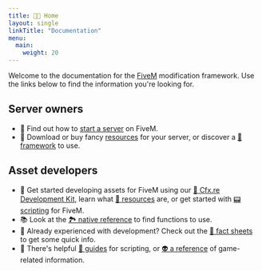 ```yaml
---
title: 👋🏼 Home
layout: single
linkTitle: "Documentation"
menu:
  main:
    weight: 20
---
```


Welcome to the documentation for the [FiveM][home] modification framework. Use the links below to find the information you're looking for. 

## Server owners
* 🤩 Find out how to [start a server][server-manual] on FiveM.
* 🧩 Download or buy fancy [resources](./server-manual/finding-resources) for your server, or discover a [🔩 framework](./server-manual/frameworks) to use. 

## Asset developers
* 🧐 Get started developing assets for FiveM using our [🧰 Cfx.re Development Kit](./fxdk),
   learn what [🎯 resources](./scripting-manual/introduction/introduction-to-resources) are, or get started with [📟 scripting](./scripting-manual/introduction) for FiveM.
* 📚 Look at the [🏞 native reference](/natives/) to find functions to use.
* 🤯 Already experienced with development? Check out the [🧾 fact sheets](./scripting-manual/fact-sheets/) to get some quick info.
* 📒 There's helpful [🥑 guides](./scripting-reference/) for scripting, or [👽 a reference](./game-references/) of game-related information. 

[home]: https://fivem.net
[forum]: https://forum.cfx.re
[discord]: https://discord.gg/fivem
[server-manual]: ./server-manual/setting-up-a-server